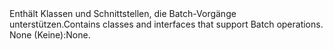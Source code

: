 <Namespace Name="Microsoft.Azure.Batch.Protocol">
  <Docs>
    <summary><span data-ttu-id="8c8ec-101">Enthält Klassen und Schnittstellen, die Batch-Vorgänge unterstützen.</span><span class="sxs-lookup"><span data-stu-id="8c8ec-101">Contains classes and interfaces that support Batch operations.</span></span></summary> 
    <remarks><span data-ttu-id="8c8ec-102">None (Keine):</span><span class="sxs-lookup"><span data-stu-id="8c8ec-102">None.</span></span></remarks>
  </Docs>
</Namespace>
